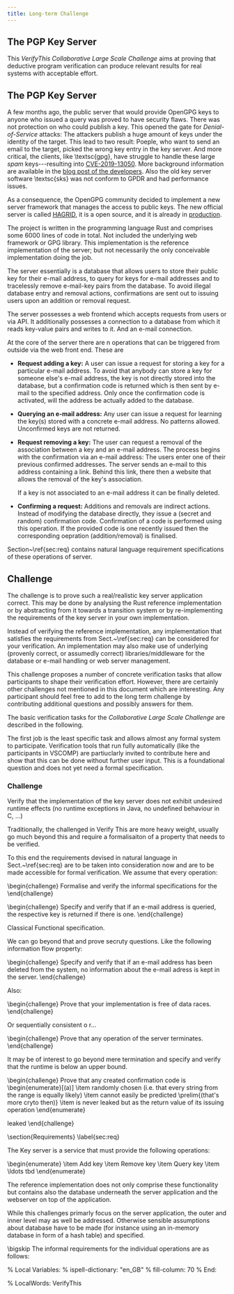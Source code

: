 ```yaml
---
title: Long-term Challenge
---
```


## The PGP Key Server

<i class="fas fa-user-friends"></i>

This *VerifyThis Collaborative Large Scale Challenge* aims at proving that
deductive program verification can produce relevant results for real systems
with acceptable effort.

## The PGP Key Server

A few months ago, the public server that would provide OpenGPG keys to
anyone who issued a query was proved to have security flaws. There was
not protection on who could publish a key. This opened the gate for
*Denial-of-Service* attacks: The attackers publish a huge amount of
keys under the identity of the target. This lead to two result:
Poeple, who want to send an email to the target, picked the wrong key
entry in the key server. And more critical, the clients, like
\textsc{gpg}, have struggle to handle these large *spam*
keys---resulting into
[CVE-2019-13050](https://access.redhat.com/articles/4264021). More
background information are available in the [blog post of the
developers](https://sequoia-pgp.org/blog/2019/06/14/20190614-hagrid/).
Also the old key server software \textsc{sks} was not conform to GPDR
and had performance issues.

As a consequence, the OpenGPG community decided to implement a new server
framework that manages the access to public keys. The new official server is
called [HAGRID](https://gitlab.com/hagrid-keyserver/hagrid), it is a open
source, and it is already in [production](https://keys.openpgp.org).

The project is written in the programming language Rust and comprises some 6000
lines of code in total. Not included the underlying web framework or GPG
library. This implementation is the reference implementation of the server; but
not necessarily the only conceivable implementation doing the job.

The server essentially is a database that allows users to store their public key
for their e-mail address, to query for keys for e-mail addresses and to
tracelessly remove e-mail-key pairs from the database. To avoid illegal database
entry and removal actions, confirmations are sent out to issuing users upon an
addition or removal request.

The server possesses a web frontend which accepts requests from users or via
API. It additionally possesses a connection to a database from which it reads
key-value pairs and writes to it. And an e-mail connection.

At the core of the server there are n operations that can be triggered from
outside via the web front end. These are

* **Request adding a key:** A user can issue a request for storing a key for
  a particular e-mail address. To avoid that anybody can store a key for someone
  else's e-mail address, the key is not directly stored into the database, but
  a confirmation code is returned which is then sent by e-mail to the specified
  address. Only once the confirmation code is activated, will the address be
  actually added to the database.
* **Querying an e-mail address:** Any user can issue a request for learning the
  key(s) stored with a concrete e-mail address. No patterns allowed. Unconfirmed
  keys are not returned.
* **Request removing a key:** The user can request a removal of the association
  between a key and an e-mail address. The process begins with the confirmation
  via an e-mail address: The users enter one of their previous confirmed
  addresses. The server sends an e-mail to this address containing a link.
  Behind this link, there then a website that allows the removal of the key's
  association.

  If a key is not associated to an e-mail address it can be finally
  deleted.

* **Confirming a request:** Additions and removals are indirect
  actions. Instead of modifying the database directly, they issue a
  (secret and random) confirmation code. Confirmation of a code is
  performed using this operation. If the provided code is one recently
  issued then the corresponding oepration (addition/removal) is
  finalised.
  
  
Section~\ref{sec:req} contains natural language requirement
specifications of these operations of server.


## Challenge


The challenge is to prove such a real/realistic key server application correct.
This may be done by analysing the Rust reference implementation or by
abstracting from it towards a transition system or by re-implementing the
requirements of the key server in your own implementation.

Instead of verifying the reference implementation, any implementation that
satisfies the requirements from Sect.~\ref{sec:req} can be considered for your
verification. An implementation may also make use of underlying (provenly
correct, or assumedly correct) libraries/middleware for the database or e-mail
handling or web server management.

This challenge proposes a number of concrete verification tasks that allow
participants to shape their verification effort. However, there are certainly
other challenges not mentioned in this document which are interesting. Any
participant should feel free to add to the long term challenge by contributing
additional questions and possibly answers for them.

The basic verification tasks for the *Collaborative Large Scale Challenge* are
described in the following.

The first job is the least specific task and allows almost any formal system to
participate. Verification tools that run fully automatically (like the
participants in VSCOMP) are partiuclarly invited to contribute here and show
that this can be done without further user input. This is a foundational
question and does not yet need a formal specification.

### Challenge 

  Verify that the implementation of the key server does not exhibit undesired
  runtime effects (no runtime exceptions in Java, no undefined behaviour in C,
  ...)


Traditionally, the challenged in Verify This are more heavy weight, usually go
much beyond this and require a formalisaiton of a property that needs to be
verified.

To this end the requirements devised in natural language in Sect.~\ref{sec:req}
are to be taken into consideration now and are to be made accessible for formal
verification. We assume that every operation: 

\begin{challenge}
  Formalise and verify the informal specifications for the 
\end{challenge}

\begin{challenge}
  Specify and verify that if an e-mail address is queried, the
  respective key is returned if there is one.
\end{challenge}

Classical Functional specification.

We can go beyond that and prove secruty questions. Like the following
information flow property:

\begin{challenge}
  Specify and verify that if an e-mail address has been deleted from
  the system, no information about the e-mail adress is kept in the
  server.
\end{challenge}


Also:

\begin{challenge}
  Prove that your implementation is free of data races.
\end{challenge}

Or sequentially consistent o r...


\begin{challenge}
  Prove that any operation of the server terminates.
\end{challenge}

It may be of interest to go beyond mere termination and specify and
verify that the runtime is below an upper bound.

\begin{challenge}
  Prove that any created confirmation code is
  \begin{enumerate}[(a)]
  \item randomly chosen (i.e. that every string from the range is equally likely)
  \item cannot easily be predicted \prelim{(that's more cryto then)}
  \item is never leaked but as the return value of its issuing operation
  \end{enumerate}

  leaked
\end{challenge}

\section{Requirements}
\label{sec:req}

The Key server is a service that must provide the following operations:

\begin{enumerate}
\item Add key
\item Remove key
\item Query key
\item \ldots tbd
\end{enumerate}

The reference implementation does not only comprise these
functionality but contains also the database underneath the server
application and the webserver on top of the application.

While this challenges primarly focus on the server application, the
outer and inner level may as well be addressed. Otherwise sensible
assumptions about database have to be made (for instance using an
in-memory database in form of a hash table) and specified.


\bigskip
The informal requirements for the individual operations are as
follows:


% Local Variables:
% ispell-dictionary: "en_GB"
% fill-column: 70
% End:

% LocalWords:  VerifyThis

